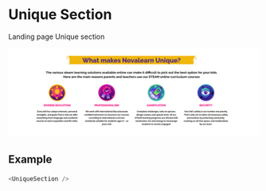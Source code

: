 # Unique Section

Landing page Unique section

![](./readmeIMG/2023-02-21-15-31-43.png)

## Example

```js
<UniqueSection />
```
